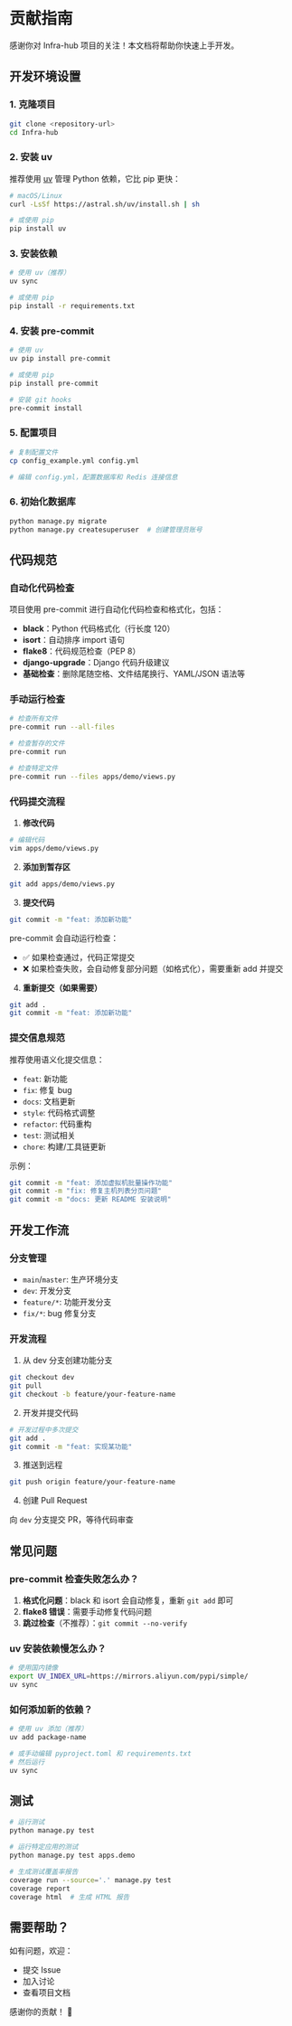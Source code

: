 # 贡献指南

感谢你对 Infra-hub 项目的关注！本文档将帮助你快速上手开发。

## 开发环境设置

### 1. 克隆项目

```bash
git clone <repository-url>
cd Infra-hub
```

### 2. 安装 uv

推荐使用 [uv](https://github.com/astral-sh/uv) 管理 Python 依赖，它比 pip 更快：

```bash
# macOS/Linux
curl -LsSf https://astral.sh/uv/install.sh | sh

# 或使用 pip
pip install uv
```

### 3. 安装依赖

```bash
# 使用 uv（推荐）
uv sync

# 或使用 pip
pip install -r requirements.txt
```

### 4. 安装 pre-commit

```bash
# 使用 uv
uv pip install pre-commit

# 或使用 pip
pip install pre-commit

# 安装 git hooks
pre-commit install
```

### 5. 配置项目

```bash
# 复制配置文件
cp config_example.yml config.yml

# 编辑 config.yml，配置数据库和 Redis 连接信息
```

### 6. 初始化数据库

```bash
python manage.py migrate
python manage.py createsuperuser  # 创建管理员账号
```

## 代码规范

### 自动化代码检查

项目使用 pre-commit 进行自动化代码检查和格式化，包括：

- **black**：Python 代码格式化（行长度 120）
- **isort**：自动排序 import 语句
- **flake8**：代码规范检查（PEP 8）
- **django-upgrade**：Django 代码升级建议
- **基础检查**：删除尾随空格、文件结尾换行、YAML/JSON 语法等

### 手动运行检查

```bash
# 检查所有文件
pre-commit run --all-files

# 检查暂存的文件
pre-commit run

# 检查特定文件
pre-commit run --files apps/demo/views.py
```

### 代码提交流程

1. **修改代码**

```bash
# 编辑代码
vim apps/demo/views.py
```

2. **添加到暂存区**

```bash
git add apps/demo/views.py
```

3. **提交代码**

```bash
git commit -m "feat: 添加新功能"
```

pre-commit 会自动运行检查：
- ✅ 如果检查通过，代码正常提交
- ❌ 如果检查失败，会自动修复部分问题（如格式化），需要重新 add 并提交

4. **重新提交（如果需要）**

```bash
git add .
git commit -m "feat: 添加新功能"
```

### 提交信息规范

推荐使用语义化提交信息：

- `feat`: 新功能
- `fix`: 修复 bug
- `docs`: 文档更新
- `style`: 代码格式调整
- `refactor`: 代码重构
- `test`: 测试相关
- `chore`: 构建/工具链更新

示例：
```bash
git commit -m "feat: 添加虚拟机批量操作功能"
git commit -m "fix: 修复主机列表分页问题"
git commit -m "docs: 更新 README 安装说明"
```

## 开发工作流

### 分支管理

- `main`/`master`: 生产环境分支
- `dev`: 开发分支
- `feature/*`: 功能开发分支
- `fix/*`: bug 修复分支

### 开发流程

1. 从 dev 分支创建功能分支

```bash
git checkout dev
git pull
git checkout -b feature/your-feature-name
```

2. 开发并提交代码

```bash
# 开发过程中多次提交
git add .
git commit -m "feat: 实现某功能"
```

3. 推送到远程

```bash
git push origin feature/your-feature-name
```

4. 创建 Pull Request

向 `dev` 分支提交 PR，等待代码审查

## 常见问题

### pre-commit 检查失败怎么办？

1. **格式化问题**：black 和 isort 会自动修复，重新 `git add` 即可
2. **flake8 错误**：需要手动修复代码问题
3. **跳过检查**（不推荐）：`git commit --no-verify`

### uv 安装依赖慢怎么办？

```bash
# 使用国内镜像
export UV_INDEX_URL=https://mirrors.aliyun.com/pypi/simple/
uv sync
```

### 如何添加新的依赖？

```bash
# 使用 uv 添加（推荐）
uv add package-name

# 或手动编辑 pyproject.toml 和 requirements.txt
# 然后运行
uv sync
```

## 测试

```bash
# 运行测试
python manage.py test

# 运行特定应用的测试
python manage.py test apps.demo

# 生成测试覆盖率报告
coverage run --source='.' manage.py test
coverage report
coverage html  # 生成 HTML 报告
```

## 需要帮助？

如有问题，欢迎：
- 提交 Issue
- 加入讨论
- 查看项目文档

感谢你的贡献！ 🎉
